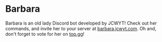 # Barbara
Barbara is an old lady Discord bot developed by JCWYT! Check out her commands, and invite her to your server at [barbara.jcwyt.com](https://barbara.jcwyt.com/).
Oh and, don't forget to vote for her on [top.gg](https://top.gg/bot/863912165757026304/vote)!
